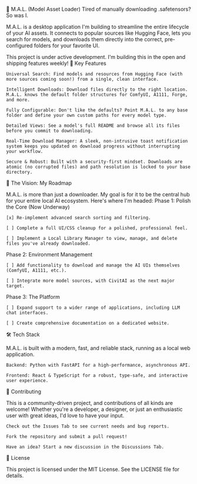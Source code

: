 🤖 M.A.L. (Model Asset Loader)
Tired of manually downloading .safetensors? So was I.

M.A.L. is a desktop application I'm building to streamline the entire lifecycle of your AI assets. It connects to popular sources like Hugging Face, lets you search for models, and downloads them directly into the correct, pre-configured folders for your favorite UI.

This project is under active development. I'm building this in the open and shipping features weekly!
🚀 Key Features

    Universal Search: Find models and resources from Hugging Face (with more sources coming soon!) from a single, clean interface.

    Intelligent Downloads: Download files directly to the right location. M.A.L. knows the default folder structures for ComfyUI, A1111, Forge, and more.

    Fully Configurable: Don't like the defaults? Point M.A.L. to any base folder and define your own custom paths for every model type.

    Detailed Views: See a model's full README and browse all its files before you commit to downloading.

    Real-Time Download Manager: A sleek, non-intrusive toast notification system keeps you updated on download progress without interrupting your workflow.

    Secure & Robust: Built with a security-first mindset. Downloads are atomic (no corrupted files) and path resolution is locked to your base directory.

🔭 The Vision: My Roadmap

M.A.L. is more than just a downloader. My goal is for it to be the central hub for your entire local AI ecosystem. Here's where I'm headed:
Phase 1: Polish the Core (Now Underway)

    [x] Re-implement advanced search sorting and filtering.

    [ ] Complete a full UI/CSS cleanup for a polished, professional feel.

    [ ] Implement a Local Library Manager to view, manage, and delete files you've already downloaded.

Phase 2: Environment Management

    [ ] Add functionality to download and manage the AI UIs themselves (ComfyUI, A1111, etc.).

    [ ] Integrate more model sources, with CivitAI as the next major target.

Phase 3: The Platform

    [ ] Expand support to a wider range of applications, including LLM chat interfaces.

    [ ] Create comprehensive documentation on a dedicated website.

🛠️ Tech Stack

M.A.L. is built with a modern, fast, and reliable stack, running as a local web application.

    Backend: Python with FastAPI for a high-performance, asynchronous API.

    Frontend: React & TypeScript for a robust, type-safe, and interactive user experience.

🤝 Contributing

This is a community-driven project, and contributions of all kinds are welcome! Whether you're a developer, a designer, or just an enthusiastic user with great ideas, I'd love to have your input.

    Check out the Issues Tab to see current needs and bug reports.

    Fork the repository and submit a pull request!

    Have an idea? Start a new discussion in the Discussions Tab.

📄 License

This project is licensed under the MIT License. See the LICENSE file for details.
